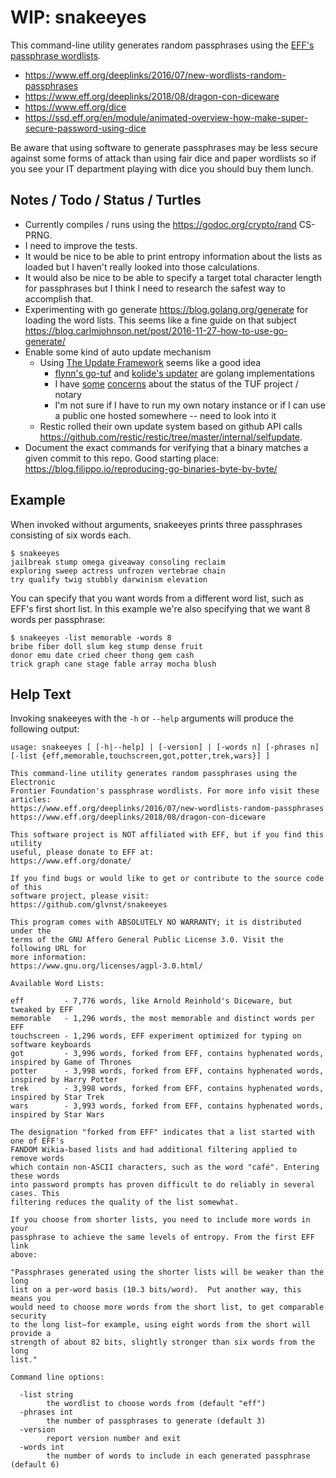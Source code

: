 # WIP: snakeeyes

This command-line utility generates random passphrases using the [EFF's passphrase wordlists](https://www.eff.org/deeplinks/2016/07/new-wordlists-random-passphrases).

* <https://www.eff.org/deeplinks/2016/07/new-wordlists-random-passphrases>
* <https://www.eff.org/deeplinks/2018/08/dragon-con-diceware>
* <https://www.eff.org/dice>
* <https://ssd.eff.org/en/module/animated-overview-how-make-super-secure-password-using-dice>

Be aware that using software to generate passphrases may be less secure against some forms of attack than using fair dice and paper wordlists so if you see your IT department playing with dice you should buy them lunch.

## Notes / Todo / Status / Turtles

* Currently compiles / runs using the <https://godoc.org/crypto/rand> CS-PRNG.
* I need to improve the tests.
* It would be nice to be able to print entropy information about the lists as loaded but I haven't really looked into those calculations.
* It would also be nice to be able to specify a target total character length for passphrases but I think I need to research the safest way to accomplish that.
* Experimenting with go generate <https://blog.golang.org/generate> for loading the word lists. This seems like a fine guide on that subject <https://blog.carlmjohnson.net/post/2016-11-27-how-to-use-go-generate/>
* Enable some kind of auto update mechanism
	* Using [The Update Framework](https://theupdateframework.com/) seems like a good idea
		* [flynn's go-tuf](https://github.com/flynn/go-tuf) and [kolide's updater](https://github.com/kolide/updater) are golang implementations
		* I have [some](https://github.com/theupdateframework/notary/issues/1566) [concerns](https://github.com/theupdateframework/notary/issues/1564) about the status of the TUF project / notary
		* I'm not sure if I have to run my own notary instance or if I can use a public one hosted somewhere -- need to look into it
	* Restic rolled their own update system based on github API calls <https://github.com/restic/restic/tree/master/internal/selfupdate>.
* Document the exact commands for verifying that a binary matches a given commit to this repo. Good starting place: <https://blog.filippo.io/reproducing-go-binaries-byte-by-byte/>

## Example

When invoked without arguments, snakeeyes prints three passphrases consisting of six words each.

```
$ snakeeyes
jailbreak stump omega giveaway consoling reclaim
exploring sweep actress unfrozen vertebrae chain
try qualify twig stubbly darwinism elevation
```

You can specify that you want words from a different word list, such as EFF's first short list. In this example we're also specifying that we want 8 words per passphrase:

```
$ snakeeyes -list memorable -words 8
bribe fiber doll slum keg stump dense fruit
donor emu date cried cheer thong gem cash
trick graph cane stage fable array mocha blush
```


## Help Text

Invoking snakeeyes with the `-h` or `--help` arguments will produce the following output:

```
usage: snakeeyes [ [-h|--help] | [-version] | [-words n] [-phrases n] [-list {eff,memorable,touchscreen,got,potter,trek,wars}] ]

This command-line utility generates random passphrases using the Electronic
Frontier Foundation's passphrase wordlists. For more info visit these articles:
https://www.eff.org/deeplinks/2016/07/new-wordlists-random-passphrases
https://www.eff.org/deeplinks/2018/08/dragon-con-diceware

This software project is NOT affiliated with EFF, but if you find this utility
useful, please donate to EFF at:
https://www.eff.org/donate/

If you find bugs or would like to get or contribute to the source code of this
software project, please visit:
https://github.com/glvnst/snakeeyes

This program comes with ABSOLUTELY NO WARRANTY; it is distributed under the
terms of the GNU Affero General Public License 3.0. Visit the following URL for
more information:
https://www.gnu.org/licenses/agpl-3.0.html/

Available Word Lists:

eff         - 7,776 words, like Arnold Reinhold's Diceware, but tweaked by EFF
memorable   - 1,296 words, the most memorable and distinct words per EFF
touchscreen - 1,296 words, EFF experiment optimized for typing on software keyboards
got         - 3,996 words, forked from EFF, contains hyphenated words, inspired by Game of Thrones
potter      - 3,998 words, forked from EFF, contains hyphenated words, inspired by Harry Potter
trek        - 3,998 words, forked from EFF, contains hyphenated words, inspired by Star Trek
wars        - 3,993 words, forked from EFF, contains hyphenated words, inspired by Star Wars

The designation "forked from EFF" indicates that a list started with one of EFF's
FANDOM Wikia-based lists and had additional filtering applied to remove words
which contain non-ASCII characters, such as the word "café". Entering these words
into password prompts has proven difficult to do reliably in several cases. This
filtering reduces the quality of the list somewhat.

If you choose from shorter lists, you need to include more words in your
passphrase to achieve the same levels of entropy. From the first EFF link
above:

"Passphrases generated using the shorter lists will be weaker than the long
list on a per-word basis (10.3 bits/word).  Put another way, this means you
would need to choose more words from the short list, to get comparable security
to the long list—for example, using eight words from the short will provide a
strength of about 82 bits, slightly stronger than six words from the long
list."

Command line options:

  -list string
    	the wordlist to choose words from (default "eff")
  -phrases int
    	the number of passphrases to generate (default 3)
  -version
    	report version number and exit
  -words int
    	the number of words to include in each generated passphrase (default 6)
```